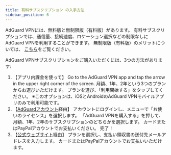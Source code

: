 ```yaml
---
title: 有料サブスクリプション の入手方法
sidebar_position: 6
---
```


AdGuard VPNには、無料版と無制限版（有料版）があります。 有料サブスクリプションでは、通信量、接続速度、ロケーション選択などの制限なしにAdGuard VPNを利用することができます。 無制限版（有料版）のメリットについては、 [こちら](free-vs-unlimited.md)をご覧ください。

AdGuard VPNサブスクリプションをご購入いただくには、3つの方法があります:

1. 【アプリ内課金を使って】 Go to the AdGuard VPN app and tap the arrow in the upper right corner of the screen. 月額、1年、2年という3つのプランからお選びいただけます。 プランを選び、「利用開始する」をタップしてください。 ※このオプションは、iOSとAndroidのAdGuard VPNモバイルアプリのみで利用可能です。
2. 【[AdGuardアカウント](https://my.adguard.com/main.html)経由】 アカウントにログインし、メニューで「お使いのライセンス」を選択します。 「AdGuard VPNを購入する」を押して、月額、1年、2年のサブスクリプションのどちらかを選択します。 カードまたはPayPalアカウントでお支払いください。 完了！
3. 【[公式ウェブサイト](https://adguard-vpn.com/license.html)経由】 プランを選択し、支払い領収書の送付先メールアドレスを入力します。 カードまたはPayPalアカウントでお支払いいただけます。
